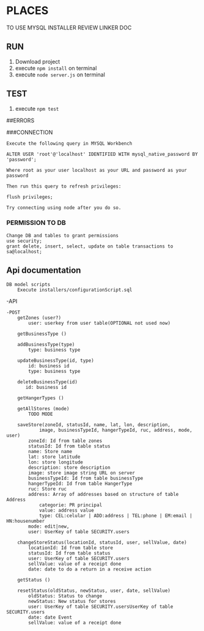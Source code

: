 # PLACES

TO USE MYSQL INSTALLER REVIEW LINKER DOC

## RUN

1. Download project
2. execute `npm install` on terminal
3. execute `node server.js` on terminal

## TEST

1. execute `npm test`

##ERRORS

###CONNECTION

    Execute the following query in MYSQL Workbench
    
    ALTER USER 'root'@'localhost' IDENTIFIED WITH mysql_native_password BY 'password';
    
    Where root as your user localhost as your URL and password as your password
    
    Then run this query to refresh privileges:
    
    flush privileges;
    
    Try connecting using node after you do so.

### PERMISSION TO DB

    Change DB and tables to grant permissions
    use security;
    grant delete, insert, select, update on table transactions to sa@localhost;

## Api documentation

    DB model scripts
        Execute installers/configurationScript.sql

-API

    -POST
        getZones (user?)
            user: userkey from user table(OPTIONAL not used now)

        getBusinessType ()

        addBusinessType(type)
            type: business type

        updateBusinessType(id, type)
            id: business id
            type: business type

        deleteBusinessType(id)
           id: business id

        getHangerTypes ()

        getAllStores (mode)
            TODO MODE

        saveStore(zoneId, statusId, name, lat, lon, description,
                image, businessTypeId, hangerTypeId, ruc, address, mode, user)
            zoneId: Id from table zones
            statusId: Id from table status
            name: Store name
            lat: store latitude
            lon: store longitude
            description: store description
            image: store image string URL on server
            businessTypeId: Id from table businessType
            hangerTypeId: Id from table HangerType
            ruc: Store ruc
            address: Array of addresses based on structure of table Address
                categorie: PR principal
                value: address value
                type: CEL:celular | ADD:address | TEL:phone | EM:email | HN:housenumber
            mode: edit|new,
            user: UserKey of table SECURITY.users

        changeStoreStatus(locationId, statusId, user, sellValue, date)
            locationId: Id from table store
            statusId: Id from table status
            user: UserKey of table SECURITY.users
            sellValue: value of a receipt done
            date: date to do a return in a receive action

        getStatus ()
        
        resetStatus(oldStatus, newStatus, user, date, sellValue)
            oldStatus: Status to change
            newStatus: New status for stores
            user: UserKey of table SECURITY.usersUserKey of table SECURITY.users
            date: date Event
            sellValue: value of a receipt done
